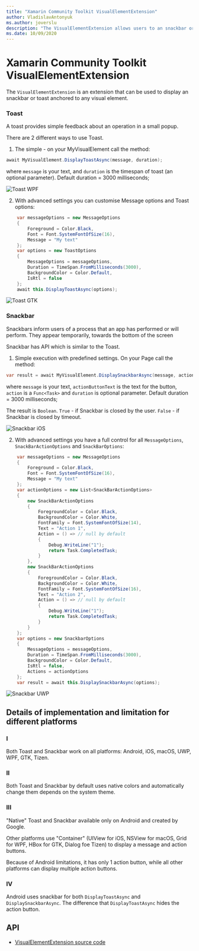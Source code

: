 ```yaml
---
title: "Xamarin Community Toolkit VisualElementExtension"
author: VladislavAntonyuk
ms.author: joverslu
description: "The VisualElementExtension allows users to an snackbar or toast anchored to any visual element."
ms.date: 10/09/2020
---
```


# Xamarin Community Toolkit VisualElementExtension

The `VisualElementExtension` is an extension that can be used to display an snackbar or toast anchored to any visual element.

### Toast ###

A toast provides simple feedback about an operation in a small popup.

There are 2 different ways to use Toast.

1. The simple - on your MyVisualElement call the method:
```csharp	
await MyVisualElement.DisplayToastAsync(message, duration);	
```	
where `message` is your text, and `duration` is the timespan of toast (an optional parameter). Default duration = 3000 milliseconds;	

![Toast WPF](visualelementextension-images/toast1.png)

2. With advanced settings you can customise Message options and Toast options:	
```csharp	
    var messageOptions = new MessageOptions	
    {	
        Foreground = Color.Black,	
        Font = Font.SystemFontOfSize(16),
        Message = "My text"	
    };	
    var options = new ToastOptions	
    {	
        MessageOptions = messageOptions,	
        Duration = TimeSpan.FromMilliseconds(3000),	
        BackgroundColor = Color.Default,	
        IsRtl = false
    };	
    await this.DisplayToastAsync(options);	
```	

![Toast GTK](visualelementextension-images/toast2.png)

### Snackbar ###

Snackbars inform users of a process that an app has performed or will perform. They appear temporarily, towards the bottom of the screen

Snackbar has API which is similar to the Toast.	

1. Simple execution with predefined settings. On your Page call the method: 	
```csharp	
var result = await MyVisualElement.DisplaySnackbarAsync(message, actionButtonText, action, duration);	
```	
where `message` is your text, `actionButtonText` is the text for the button, `action` is a `Func<Task>` and `duration` is optional parameter. Default duration = 3000 milliseconds;

The result is `Boolean`. `True` - if Snackbar is closed by the user. `False` - if Snackbar is closed by timeout.

![Snackbar iOS](visualelementextension-images/snackbar1.png)

2. With advanced settings you have a full control for all `MessageOptions`, `SnackBarActionOptions` and `SnackBarOptions`:
```csharp	
    var messageOptions = new MessageOptions	
    {	
        Foreground = Color.Black,	
        Font = Font.SystemFontOfSize(16),
        Message = "My text"	
    };	
    var actionOptions = new List<SnackBarActionOptions>	
    {	
        new SnackBarActionOptions	
        {	
            ForegroundColor = Color.Black,	
            BackgroundColor = Color.White,	
            FontFamily = Font.SystemFontOfSize(14),	
            Text = "Action 1",	
            Action = () => // null by default	
            {	
                Debug.WriteLine("1");	
                return Task.CompletedTask;	
            }	
        },
        new SnackBarActionOptions	
        {	
            ForegroundColor = Color.Black,	
            BackgroundColor = Color.White,	
            FontFamily = Font.SystemFontOfSize(16),
            Text = "Action 2",	
            Action = () => // null by default	
            {	
                Debug.WriteLine("1");	
                return Task.CompletedTask;	
            }	
        }	
    };	
    var options = new SnackbarOptions	
    {	
        MessageOptions = messageOptions,	
        Duration = TimeSpan.FromMilliseconds(3000),
        BackgroundColor = Color.Default,	
        IsRtl = false,	
        Actions = actionOptions	
    };	
    var result = await this.DisplaySnackbarAsync(options);	
```

![Snackbar UWP](visualelementextension-images/snackbar2.png)

## Details of implementation and limitation for different platforms ##

### I ###
Both Toast and Snackbar work on all platforms: Android, iOS, macOS, UWP, WPF, GTK, Tizen.

### II ###
Both Toast and Snackbar by default uses native colors and automatically change them depends on the system theme.

### III ###
"Native" Toast and Snackbar available only on Android and created by Google.

Other platforms use "Container" (UIView for iOS, NSView for macOS, Grid for WPF, HBox for GTK, Dialog foe Tizen) to display a message and action buttons.

Because of Android limitations, it has only 1 action button, while all other platforms can display multiple action buttons.

### IV ###
Android uses snackbar for both `DisplayToastAsync` and `DisplaySnackbarAsync`. The difference that `DisplayToastAsync` hides the action button.

## API

* [VisualElementExtension source code](https://github.com/xamarin/XamarinCommunityToolkit/blob/main/src/CommunityToolkit/Xamarin.CommunityToolkit/Extensions/VisualElementExtension.shared.cs)
